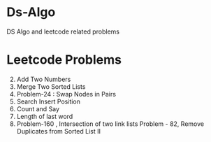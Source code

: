 # Ds-Algo
DS Algo and leetcode  related problems

# Leetcode Problems
2. Add Two Numbers
21. Merge Two Sorted Lists
24. Problem-24 : Swap Nodes in Pairs
35. Search Insert Position
38. Count and Say
58. Length of last word
160. Problem-160 , Intersection of two link lists
    Problem - 82, Remove Duplicates from Sorted List II
